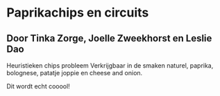 # Paprikachips en circuits
## Door Tinka Zorge, Joelle Zweekhorst en Leslie Dao
Heuristieken chips probleem
Verkrijgbaar in de smaken naturel, paprika, bolognese, patatje joppie en cheese and onion.

Dit wordt echt cooool!
